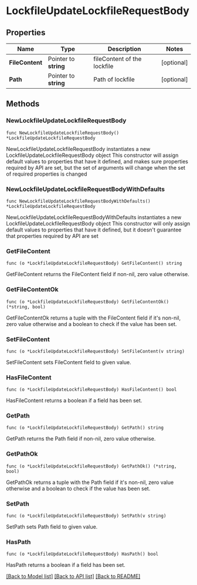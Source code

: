 # LockfileUpdateLockfileRequestBody

## Properties

Name | Type | Description | Notes
------------ | ------------- | ------------- | -------------
**FileContent** | Pointer to **string** | fileContent of the lockfile | [optional] 
**Path** | Pointer to **string** | Path of lockfile | [optional] 

## Methods

### NewLockfileUpdateLockfileRequestBody

`func NewLockfileUpdateLockfileRequestBody() *LockfileUpdateLockfileRequestBody`

NewLockfileUpdateLockfileRequestBody instantiates a new LockfileUpdateLockfileRequestBody object
This constructor will assign default values to properties that have it defined,
and makes sure properties required by API are set, but the set of arguments
will change when the set of required properties is changed

### NewLockfileUpdateLockfileRequestBodyWithDefaults

`func NewLockfileUpdateLockfileRequestBodyWithDefaults() *LockfileUpdateLockfileRequestBody`

NewLockfileUpdateLockfileRequestBodyWithDefaults instantiates a new LockfileUpdateLockfileRequestBody object
This constructor will only assign default values to properties that have it defined,
but it doesn't guarantee that properties required by API are set

### GetFileContent

`func (o *LockfileUpdateLockfileRequestBody) GetFileContent() string`

GetFileContent returns the FileContent field if non-nil, zero value otherwise.

### GetFileContentOk

`func (o *LockfileUpdateLockfileRequestBody) GetFileContentOk() (*string, bool)`

GetFileContentOk returns a tuple with the FileContent field if it's non-nil, zero value otherwise
and a boolean to check if the value has been set.

### SetFileContent

`func (o *LockfileUpdateLockfileRequestBody) SetFileContent(v string)`

SetFileContent sets FileContent field to given value.

### HasFileContent

`func (o *LockfileUpdateLockfileRequestBody) HasFileContent() bool`

HasFileContent returns a boolean if a field has been set.

### GetPath

`func (o *LockfileUpdateLockfileRequestBody) GetPath() string`

GetPath returns the Path field if non-nil, zero value otherwise.

### GetPathOk

`func (o *LockfileUpdateLockfileRequestBody) GetPathOk() (*string, bool)`

GetPathOk returns a tuple with the Path field if it's non-nil, zero value otherwise
and a boolean to check if the value has been set.

### SetPath

`func (o *LockfileUpdateLockfileRequestBody) SetPath(v string)`

SetPath sets Path field to given value.

### HasPath

`func (o *LockfileUpdateLockfileRequestBody) HasPath() bool`

HasPath returns a boolean if a field has been set.


[[Back to Model list]](../README.md#documentation-for-models) [[Back to API list]](../README.md#documentation-for-api-endpoints) [[Back to README]](../README.md)


